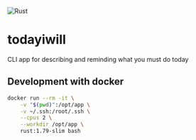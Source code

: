 ![Rust](https://img.shields.io/badge/rust-%23000000.svg?style=for-the-badge&logo=rust&logoColor=white)

# todayiwill

CLI app for describing and reminding what you must do today

## Development with docker

```bash
docker run --rm -it \
    -v "$(pwd)":/opt/app \
    -v ~/.ssh:/root/.ssh \
    --cpus 2 \
    --workdir /opt/app \
    rust:1.79-slim bash
```
